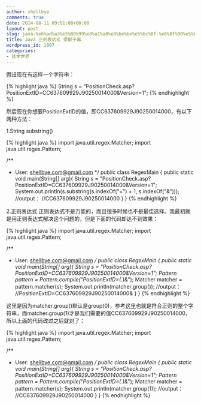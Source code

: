 ```yaml
---
author: shellbye
comments: true
date: 2014-08-11 09:51:00+00:00
layout: post
slug: java-%e6%ad%a3%e5%88%99%e8%a1%a8%e8%be%be%e5%bc%8f-%e6%8f%90%e5%8f%96%e5%ad%90%e4%b8%b2
title: Java 正则表达式 提取子串
wordpress_id: 1007
categories:
- 技术世界
---
```


假设现在有这样一个字符串：

{% highlight java %}
String s = "PositionCheck.asp?PositionExtID=CC637609929J90250014000&Version=1";
{% endhighlight %}

然后现在你想要PositionExtID的值，即CC637609929J90250014000，有以下两种方法：

1.String substring()

{% highlight java %}
import java.util.regex.Matcher;
import java.util.regex.Pattern;

/**
 * User: shellbye.com@gmail.com
 */
public class RegexMain {
    public static void main(String[] arg){
        String s = "PositionCheck.asp?PositionExtID=CC637609929J90250014000&Version=1";
        System.out.println(s.substring(s.indexOf("=") + 1, s.indexOf("&")));
        //output：
        //CC637609929J90250014000
    }
}
{% endhighlight %}

2.正则表达式
正则表达式不是万能的，而且很多时候也不是最佳选择。我最初就是用正则表达式解决这个问题的，但是下面的代码却达不到效果：

{% highlight java %}
import java.util.regex.Matcher;
import java.util.regex.Pattern;

/**
 * User: shellbye.com@gmail.com
 */
public class RegexMain {
    public static void main(String[] arg){
        String s = "PositionCheck.asp?PositionExtID=CC637609929J90250014000&Version=1";
        Pattern pattern = Pattern.compile("PositionExtID=(.*)&");
        Matcher matcher = pattern.matcher(s);
        System.out.println(matcher.group());
        //output：
        //PositionExtID=CC637609929J90250014000&
    }
}
{% endhighlight %}

这里是因为matcher.group()默认是group(0)，参考[这里](http://stackoverflow.com/questions/17969436/java-regex-capturing-groups#answer-17969618)也就是符合正则的整个字符串，而matcher.group(1)才是我们需要的值CC637609929J90250014000，所以上面的代码改过之后就对了：

{% highlight java %}
import java.util.regex.Matcher;
import java.util.regex.Pattern;

/**
 * User: shellbye.com@gmail.com
 */
public class RegexMain {
    public static void main(String[] arg){
        String s = "PositionCheck.asp?PositionExtID=CC637609929J90250014000&Version=1";
        Pattern pattern = Pattern.compile("PositionExtID=(.*)&");
        Matcher matcher = pattern.matcher(s);
        System.out.println(matcher.group(1));
        //output：
        //CC637609929J90250014000
    }
}
{% endhighlight %}


